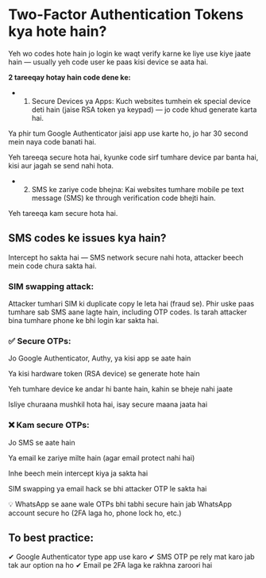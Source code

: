 # Two-Factor Authentication Tokens kya hote hain?
Yeh wo codes hote hain jo login ke waqt verify karne ke liye use kiye jaate hain — usually yeh code user ke paas kisi device se aata hai.

**2 tareeqay hotay hain code dene ke:**
- 1. Secure Devices ya Apps:
Kuch websites tumhein ek special device deti hain (jaise RSA token ya keypad) — jo code khud generate karta hai.

Ya phir tum Google Authenticator jaisi app use karte ho, jo har 30 second mein naya code banati hai.

Yeh tareeqa secure hota hai, kyunke code sirf tumhare device par banta hai, kisi aur jagah se send nahi hota.

- 2. SMS ke zariye code bhejna:
Kai websites tumhare mobile pe text message (SMS) ke through verification code bhejti hain.

Yeh tareeqa kam secure hota hai.

## SMS codes ke issues kya hain?
Intercept ho sakta hai — SMS network secure nahi hota, attacker beech mein code chura sakta hai.

### SIM swapping attack:
Attacker tumhari SIM ki duplicate copy le leta hai (fraud se).
Phir uske paas tumhare sab SMS aane lagte hain, including OTP codes.
Is tarah attacker bina tumhare phone ke bhi login kar sakta hai.

### ✅ Secure OTPs:

Jo Google Authenticator, Authy, ya kisi app se aate hain

Ya kisi hardware token (RSA device) se generate hote hain

Yeh tumhare device ke andar hi bante hain, kahin se bheje nahi jaate

Isliye churaana mushkil hota hai, isay secure maana jaata hai

### ❌ Kam secure OTPs:

Jo SMS se aate hain

Ya email ke zariye milte hain (agar email protect nahi hai)

Inhe beech mein intercept kiya ja sakta hai

SIM swapping ya email hack se bhi attacker OTP le sakta hai

💡 WhatsApp se aane wale OTPs bhi tabhi secure hain jab WhatsApp account secure ho (2FA laga ho, phone lock ho, etc.)

## To best practice:
✔ Google Authenticator type app use karo
✔ SMS OTP pe rely mat karo jab tak aur option na ho
✔ Email pe 2FA laga ke rakhna zaroori hai



